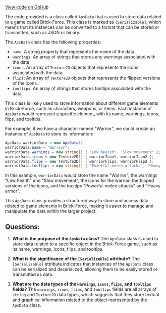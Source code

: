 [View code on GitHub](https://github.com/TieHaxJan/Brick-Force/Assembly-CSharp\ApsData.cs)

The code provided is a class called `ApsData` that is used to store data related to a game called Brick-Force. This class is marked as `[Serializable]`, which means that its instances can be converted to a format that can be stored or transmitted, such as JSON or binary.

The `ApsData` class has the following properties:

- `name`: A string property that represents the name of the data.
- `warnings`: An array of strings that stores any warnings associated with the data.
- `icons`: An array of `Texture2D` objects that represents the icons associated with the data.
- `flips`: An array of `Texture2D` objects that represents the flipped versions of the icons.
- `tooltips`: An array of strings that stores tooltips associated with the data.

This class is likely used to store information about different game elements in Brick-Force, such as characters, weapons, or items. Each instance of `ApsData` would represent a specific element, with its name, warnings, icons, flips, and tooltips.

For example, if we have a character named "Warrior", we could create an instance of `ApsData` to store its information:

```csharp
ApsData warriorData = new ApsData();
warriorData.name = "Warrior";
warriorData.warnings = new string[] { "Low health", "Slow movement" };
warriorData.icons = new Texture2D[] { warriorIcon1, warriorIcon2 };
warriorData.flips = new Texture2D[] { warriorFlip1, warriorFlip2 };
warriorData.tooltips = new string[] { "Powerful melee attacks", "Heavy armor" };
```

In this example, `warriorData` would store the name "Warrior", the warnings "Low health" and "Slow movement", the icons for the warrior, the flipped versions of the icons, and the tooltips "Powerful melee attacks" and "Heavy armor".

This `ApsData` class provides a structured way to store and access data related to game elements in Brick-Force, making it easier to manage and manipulate the data within the larger project.
## Questions: 
 1. **What is the purpose of the `ApsData` class?**
The `ApsData` class is used to store data related to a specific object in the Brick-Force game, such as its name, warnings, icons, flips, and tooltips.

2. **What is the significance of the `[Serializable]` attribute?**
The `[Serializable]` attribute indicates that instances of the `ApsData` class can be serialized and deserialized, allowing them to be easily stored or transmitted as data.

3. **What are the data types of the `warnings`, `icons`, `flips`, and `tooltips` fields?**
The `warnings`, `icons`, `flips`, and `tooltips` fields are all arrays of `string` and `Texture2D` data types, which suggests that they store textual and graphical information related to the object represented by the `ApsData` class.